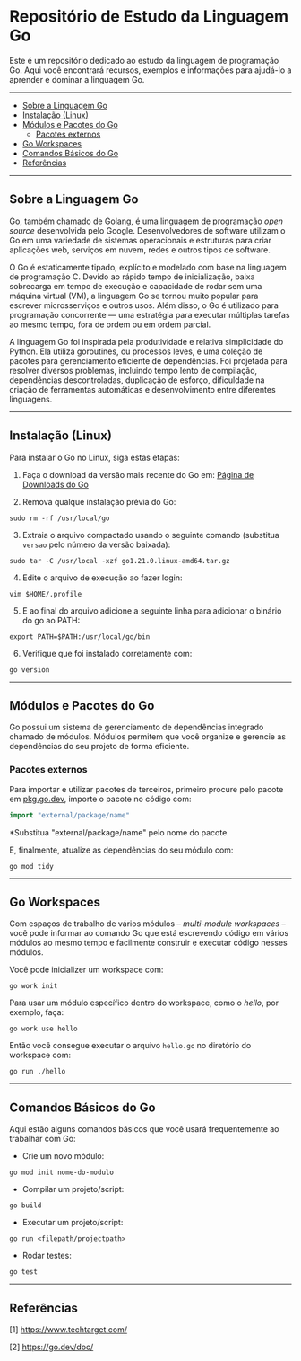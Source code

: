<h1>Repositório de Estudo da Linguagem Go</h1>

Este é um repositório dedicado ao estudo da linguagem de programação Go. Aqui você encontrará recursos, exemplos e informações para ajudá-lo a aprender e dominar a linguagem Go.

---

- [Sobre a Linguagem Go](#sobre-a-linguagem-go)
- [Instalação (Linux)](#instalação-linux)
- [Módulos e Pacotes do Go](#módulos-e-pacotes-do-go)
  - [Pacotes externos](#pacotes-externos)
- [Go Workspaces](#go-workspaces)
- [Comandos Básicos do Go](#comandos-básicos-do-go)
- [Referências](#referências)

---

## Sobre a Linguagem Go

Go, também chamado de Golang, é uma linguagem de programação *open source* desenvolvida pelo Google. Desenvolvedores de software utilizam o Go em uma variedade de sistemas operacionais e estruturas para criar aplicações web, serviços em nuvem, redes e outros tipos de software.

O Go é estaticamente tipado, explícito e modelado com base na linguagem de programação C. Devido ao rápido tempo de inicialização, baixa sobrecarga em tempo de execução e capacidade de rodar sem uma máquina virtual (VM), a linguagem Go se tornou muito popular para escrever microsserviços e outros usos. Além disso, o Go é utilizado para programação concorrente — uma estratégia para executar múltiplas tarefas ao mesmo tempo, fora de ordem ou em ordem parcial.

A linguagem Go foi inspirada pela produtividade e relativa simplicidade do Python. Ela utiliza goroutines, ou processos leves, e uma coleção de pacotes para gerenciamento eficiente de dependências. Foi projetada para resolver diversos problemas, incluindo tempo lento de compilação, dependências descontroladas, duplicação de esforço, dificuldade na criação de ferramentas automáticas e desenvolvimento entre diferentes linguagens.

---

## Instalação (Linux)

Para instalar o Go no Linux, siga estas etapas:

1. Faça o download da versão mais recente do Go em: [Página de Downloads do Go](https://golang.org/dl/)

2. Remova qualque instalação prévia do Go:

```shell
sudo rm -rf /usr/local/go 
```

3. Extraia o arquivo compactado usando o seguinte comando (substitua `versao` pelo número da versão baixada):

```shell
sudo tar -C /usr/local -xzf go1.21.0.linux-amd64.tar.gz
```

4. Edite o arquivo de execução ao fazer login:

```shell
vim $HOME/.profile
```

5. E ao final do arquivo adicione a seguinte linha para adicionar o binário do go ao PATH:

```shell
export PATH=$PATH:/usr/local/go/bin
```

6. Verifique que foi instalado corretamente com:

```shell
go version
```

---

## Módulos e Pacotes do Go

Go possui um sistema de gerenciamento de dependências integrado chamado de módulos. Módulos permitem que você organize e gerencie as dependências do seu projeto de forma eficiente.

### Pacotes externos

Para importar e utilizar pacotes de terceiros, primeiro procure pelo pacote em [pkg.go.dev](https://pkg.go.dev), importe o pacote no código com:

```go
import "external/package/name"
```

*Substitua "external/package/name" pelo nome do pacote.

E, finalmente, atualize as dependências do seu módulo com:

```shell
go mod tidy
```

---

## Go Workspaces

Com espaços de trabalho de vários módulos &ndash; *multi-module workspaces* &ndash; você pode informar ao comando Go que está escrevendo código em vários módulos ao mesmo tempo e facilmente construir e executar código nesses módulos.

Você pode inicializer um workspace com:

```shell
go work init
```

Para usar um módulo específico dentro do workspace, como o *hello*, por exemplo, faça:

```shell
go work use hello
```

Então você consegue executar o arquivo `hello.go` no diretório do workspace com:

```shell
go run ./hello
```

---

## Comandos Básicos do Go

Aqui estão alguns comandos básicos que você usará frequentemente ao trabalhar com Go:

- Crie um novo módulo:

```shell
go mod init nome-do-modulo
```

- Compilar um projeto/script:

```shell
go build
```

- Executar um projeto/script:

```shell
go run <filepath/projectpath>
```

- Rodar testes:

```shell
go test
```

---

## Referências

[1] https://www.techtarget.com/

[2] https://go.dev/doc/
